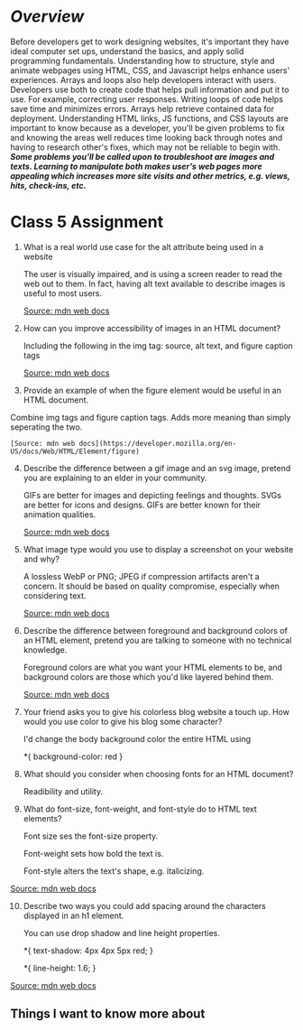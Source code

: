# ***Overview***

Before developers get to work designing websites, it's important they have ideal computer set ups, understand the basics, and apply solid programming fundamentals.  Understanding how to structure, style and animate webpages using HTML, CSS, and Javascript helps enhance users' experiences.  Arrays and loops also help developers interact with users.  Developers use both to create code that helps pull information and put it to use.  For example, correcting user responses.  Writing loops of code helps save time and minimizes errors.  Arrays help retrieve contained data for deployment.  Understanding HTML links, JS functions, and CSS layouts are important to know because as a developer, you'll be given problems to fix and knowing the areas well reduces time looking back through notes and having to research other's fixes, which may not be reliable to begin with.  ***Some problems you'll be called upon to troubleshoot are images and texts.  Learning to manipulate both makes user's web pages more appealing which increases more site visits and other metrics, e.g. views, hits, check-ins, etc.***

# Class 5 Assignment

1. What is a real world use case for the alt attribute being used in a website

    The user is visually impaired, and is using a screen reader to read the web out to them. In fact, having alt text available to describe images is useful to most users.

   [Source: mdn web docs](https://developer.mozilla.org/en-US/docs/Learn/HTML/Multimedia_and_embedding/Images_in_HTML)

2. How can you improve accessibility of images in an HTML document?

    Including the following in the img tag: source, alt text, and figure caption tags

    [Source: mdn web docs](https://developer.mozilla.org/en-US/docs/Learn/HTML/Multimedia_and_embedding/Images_in_HTML)

3. Provide an example of when the figure element would be useful in an HTML document.

  Combine img tags and figure caption tags.  Adds more meaning than simply seperating the two.

    [Source: mdn web docs](https://developer.mozilla.org/en-US/docs/Web/HTML/Element/figure)

4. Describe the difference between a gif image and an svg image, pretend you are explaining to an elder in your community.

    GIFs are better for images and depicting feelings and thoughts.  SVGs are better for icons and designs.  GIFs are better known for their animation qualities.

   [Source: mdn web docs](https://developer.mozilla.org/en-US/docs/Web/Media/Formats/Image_types)

5. What image type would you use to display a screenshot on your website and why?

    A lossless WebP or PNG; JPEG if compression artifacts aren't a concern.  It should be based on quality compromise, especially when considering text.

    [Source: mdn web docs](https://developer.mozilla.org/en-US/docs/Web/Media/Formats/Image_types)

6. Describe the difference between foreground and background colors of an HTML element, pretend you are talking to someone with no technical knowledge.

    Foreground colors are what you want your HTML elements to be, and background colors are those which you'd like layered behind them.

    [Source: mdn web docs](https://developer.mozilla.org/en-US/docs/Web/CSS/CSS_Colors/Applying_color)

7. Your friend asks you to give his colorless blog website a touch up. How would you use color to give his blog some character?

    I'd change the body background color the entire HTML using

    \*{
      background-color: red
    \}

8. What should you consider when choosing fonts for an HTML document?

    Readibility and utility.

9. What do font-size, font-weight, and font-style do to HTML text elements?

    Font size ses the font-size property.

    Font-weight sets how bold the text is.

    Font-style alters the text's shape, e.g. italicizing.

  [Source: mdn web docs](https://developer.mozilla.org/en-US/docs/Learn/CSS/Styling_text/Fundamentals)  

10. Describe two ways you could add spacing around the characters displayed in an h1 element.

    You can use drop shadow and line height properties.

    *{
      text-shadow: 4px 4px 5px red;
    }
      
    *{
      line-height: 1.6;
    }

   [Source: mdn web docs](https://developer.mozilla.org/en-US/docs/Learn/CSS/Styling_text/Fundamentals)

## Things I want to know more about
